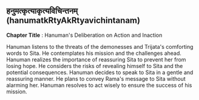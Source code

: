 ## हनुमत्कृत्याकृत्यविचिन्तनम् (hanumatkRtyAkRtyavichintanam)
**Chapter Title** : Hanuman's Deliberation on Action and Inaction

Hanuman listens to the threats of the demonesses and Trijata's comforting words to Sita. He contemplates his mission and the challenges ahead. Hanuman realizes the importance of reassuring Sita to prevent her from losing hope. He considers the risks of revealing himself to Sita and the potential consequences. Hanuman decides to speak to Sita in a gentle and reassuring manner. He plans to convey Rama's message to Sita without alarming her. Hanuman resolves to act wisely to ensure the success of his mission.